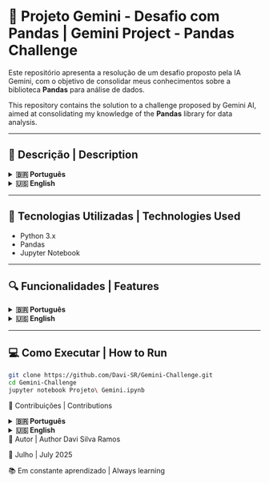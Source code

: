 # 🧠 Projeto Gemini - Desafio com Pandas | Gemini Project - Pandas Challenge

Este repositório apresenta a resolução de um desafio proposto pela IA Gemini, com o objetivo de consolidar meus conhecimentos sobre a biblioteca **Pandas** para análise de dados.

This repository contains the solution to a challenge proposed by Gemini AI, aimed at consolidating my knowledge of the **Pandas** library for data analysis.

---

## 📌 Descrição | Description

<details>
<summary><strong>🇧🇷 Português</strong></summary>

Este projeto foi desenvolvido como parte dos meus estudos de análise de dados com Python. Nele, apliquei os principais conceitos da biblioteca Pandas em um fluxo completo: leitura, limpeza, análise e exportação de dados.

</details>

<details>
<summary><strong>🇺🇸 English</strong></summary>

This project was developed as part of my Python data analysis studies. I applied key Pandas concepts in a full pipeline: reading, cleaning, analyzing, and exporting data.

</details>

---

## 🚀 Tecnologias Utilizadas | Technologies Used

- Python 3.x  
- Pandas  
- Jupyter Notebook

---

## 🔍 Funcionalidades | Features

<details>
<summary><strong>🇧🇷 Português</strong></summary>

- Leitura de arquivos `.csv`  
- Limpeza de dados (valores nulos e duplicados)  
- Filtragem de dados com condições lógicas  
- Análises estatísticas (`describe()`, `mean()`, `mode()`)  
- Agrupamentos com `groupby()`  
- Exportação de novos arquivos `.csv`  
- Projeto resolvido de forma 100% autônoma

</details>

<details>
<summary><strong>🇺🇸 English</strong></summary>

- Reading `.csv` files  
- Data cleaning (nulls and duplicates)  
- Filtering with logical conditions  
- Statistical analysis (`describe()`, `mean()`, `mode()`)  
- Grouping with `groupby()`  
- Exporting new `.csv` files  
- Fully self-solved challenge without external help

</details>

---

## 💻 Como Executar | How to Run

```bash
git clone https://github.com/Davi-SR/Gemini-Challenge.git
cd Gemini-Challenge
jupyter notebook Projeto\ Gemini.ipynb
```

🤝 Contribuições | Contributions
<details> <summary><strong>🇧🇷 Português</strong></summary>
Sinta-se à vontade para abrir issues ou enviar pull requests com sugestões de melhoria!
</details> <details> <summary><strong>🇺🇸 English</strong></summary>
Feel free to open issues or submit pull requests with improvement suggestions!

</details>
👤 Autor | Author
Davi Silva Ramos

📅 Julho | July 2025

📚 Em constante aprendizado | Always learning
